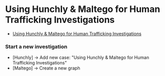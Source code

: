 # Using Hunchly & Maltego for Human Trafficking Investigations
- [Using Hunchly & Maltego for Human Trafficking Investigations](https://www.youtube.com/watch?v=xlxpfvlUZLA)


### Start a new investigation
- [Hunchly] -> Add new case: "Using Hunchly & Maltego for Human Trafficking Investigations"
- [Maltego] -> Create a new graph

